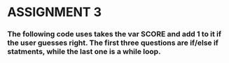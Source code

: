 # ASSIGNMENT 3

### The following code uses takes the var SCORE and add 1 to it if the user guesses right. The first three questions are if/else if statments, while the last one is a while loop. 